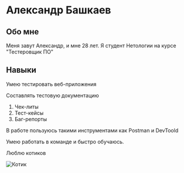 # Александр Башкаев

## Обо мне

Меня завут Александр, и мне 28 лет. Я студент Нетологии на курсе "Тестеровщик ПО"

## Навыки

Умею тестировать веб-приложения

Составлять тестовую документацию
1. Чек-литы
2. Тест-кейсы
3. Баг-репорты

В работе пользуюсь такими инструментами как Postman и DevToold

Умею работать в команде и быстро обучаюсь.

Люблю котиков

![Котик](https://www.mam4.ru/resize/1280x-/https/www.mam4.ru/media/upload/user/7604/6d/17478da42271207e1d86.jpg?h=Mxo3Zb0KBXasmNFnDhoRbA)
